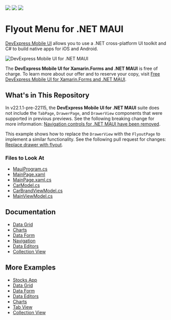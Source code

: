 <!-- default badges list -->
![](https://img.shields.io/endpoint?url=https://codecentral.devexpress.com/api/v1/VersionRange/391853119/23.2.2%2B)
[![](https://img.shields.io/badge/Open_in_DevExpress_Support_Center-FF7200?style=flat-square&logo=DevExpress&logoColor=white)](https://supportcenter.devexpress.com/ticket/details/T1018580)
[![](https://img.shields.io/badge/📖_How_to_use_DevExpress_Examples-e9f6fc?style=flat-square)](https://docs.devexpress.com/GeneralInformation/403183)
<!-- default badges end -->
# Flyout Menu for .NET MAUI

[DevExpress Mobile UI](https://www.devexpress.com/maui/) allows you to use a .NET cross-platform UI toolkit and C# to build native apps for iOS and Android.

![DevExpress Mobile UI for .NET MAUI](./img/maui.png)

The **DevExpress Mobile UI for Xamarin.Forms and .NET MAUI** is free of charge. To learn more about our offer and to reserve your copy, visit [Free DevExpress Mobile UI for Xamarin.Forms and .NET MAUI](https://www.devexpress.com/xamarin-free).

## What's in This Repository

In v22.1.1-pre-22115, the **DevExpress Mobile UI for .NET MAUI** suite does not include the `TabPage`, `DrawerPage`, and `DrawerView` components that were supported in previous previews. See the following breaking change for more information: [Navigation controls for .NET MAUI have been removed](https://supportcenter.devexpress.com/internal/ticket/details/T1085745).

This example shows how to replace the `DrawerView` with the `FlyoutPage` to implement a similar functionality. See the following pull request for changes: [Replace drawer with flyout](https://github.com/DevExpress-Examples/maui-drawer-view-get-started/pull/5/files).

### Files to Look At

<!-- default file list -->
* [MauiProgram.cs](./CS/DrawerViewExample/MauiProgram.cs)
* [MainPage.xaml](./CS/DrawerViewExample/MainPage.xaml)
* [MainPage.xaml.cs](./CS/DrawerViewExample/MainPage.xaml.cs)
* [CarModel.cs](./CS/DrawerViewExample/CarModel.cs)
* [CarBrandViewModel.cs](./CS/DrawerViewExample/CarBrandViewModel.cs)
* [MainViewModel.cs](./CS/DrawerViewExample/MainViewModel.cs)
<!-- default file list end -->

## Documentation

- [Data Grid](https://docs.devexpress.com/MAUI/403255/data-grid/data-grid)
- [Charts](https://docs.devexpress.com/MAUI/403300/charts/charts)
- [Data Form](https://docs.devexpress.com/MAUI/403640/data-form)
- [Navigation](https://docs.devexpress.com/MAUI/403297/navigation/index)
- [Data Editors](https://docs.devexpress.com/MAUI/403427/editors/index)
- [Collection View](https://docs.devexpress.com/MAUI/403324/collection-view/index)

## More Examples

* [Stocks App](https://github.com/DevExpress-Examples/maui-stocks-mini)
* [Data Grid](https://github.com/DevExpress-Examples/maui-data-grid-get-started)
* [Data Form](https://github.com/DevExpress-Examples/maui-data-form-get-started)
* [Data Editors](https://github.com/DevExpress-Examples/maui-editors-get-started)
* [Charts](https://github.com/DevExpress-Examples/maui-charts)
* [Tab View](https://github.com/DevExpress-Examples/maui-tab-view-get-started)
* [Collection View](https://github.com/DevExpress-Examples/maui-collection-view-get-started)
